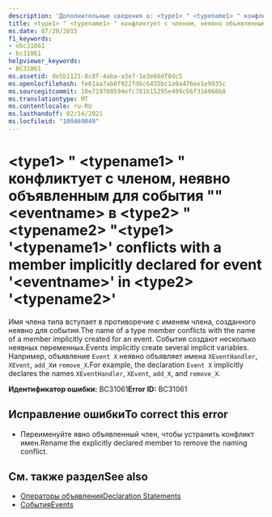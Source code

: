 ```yaml
---
description: 'Дополнительные сведения о: <type1> " <typename1> " конфликтует с членом, неявно объявленным для события "" <eventname> в <type2> " <typename2> "'
title: <type1> " <typename1> " конфликтует с членом, неявно объявленным для события "" <eventname> в <type2> " <typename2> "
ms.date: 07/20/2015
f1_keywords:
- vbc31061
- bc31061
helpviewer_keywords:
- BC31061
ms.assetid: de5b1121-8c8f-4aba-a3e7-1e3e60df0dc5
ms.openlocfilehash: fe61aa7ab8f922fd6c6435bc1a9a476ee1e9935c
ms.sourcegitcommit: 10e719780594efc781b15295e499c66f316068b8
ms.translationtype: MT
ms.contentlocale: ru-RU
ms.lasthandoff: 02/14/2021
ms.locfileid: "100469049"
---
```

# <a name="type1-typename1-conflicts-with-a-member-implicitly-declared-for-event-eventname-in-type2-typename2"></a><span data-ttu-id="32557-103">\<type1> " \<typename1> " конфликтует с членом, неявно объявленным для события "" \<eventname> в \<type2> " \<typename2> "</span><span class="sxs-lookup"><span data-stu-id="32557-103">\<type1> '\<typename1>' conflicts with a member implicitly declared for event '\<eventname>' in \<type2> '\<typename2>'</span></span>

<span data-ttu-id="32557-104">Имя члена типа вступает в противоречие с именем члена, созданного неявно для события.</span><span class="sxs-lookup"><span data-stu-id="32557-104">The name of a type member conflicts with the name of a member implicitly created for an event.</span></span> <span data-ttu-id="32557-105">События создают несколько неявных переменных.</span><span class="sxs-lookup"><span data-stu-id="32557-105">Events implicitly create several implicit variables.</span></span> <span data-ttu-id="32557-106">Например, объявление `Event X` неявно объявляет имена `XEventHandler`, `XEvent`, `add_X`и `remove_X`.</span><span class="sxs-lookup"><span data-stu-id="32557-106">For example, the declaration `Event X` implicitly declares the names `XEventHandler`, `XEvent`, `add_X`, and `remove_X`.</span></span>  
  
 <span data-ttu-id="32557-107">**Идентификатор ошибки:** BC31061</span><span class="sxs-lookup"><span data-stu-id="32557-107">**Error ID:** BC31061</span></span>  
  
## <a name="to-correct-this-error"></a><span data-ttu-id="32557-108">Исправление ошибки</span><span class="sxs-lookup"><span data-stu-id="32557-108">To correct this error</span></span>  
  
- <span data-ttu-id="32557-109">Переименуйте явно объявленный член, чтобы устранить конфликт имен.</span><span class="sxs-lookup"><span data-stu-id="32557-109">Rename the explicitly declared member to remove the naming conflict.</span></span>  
  
## <a name="see-also"></a><span data-ttu-id="32557-110">См. также раздел</span><span class="sxs-lookup"><span data-stu-id="32557-110">See also</span></span>

- [<span data-ttu-id="32557-111">Операторы объявления</span><span class="sxs-lookup"><span data-stu-id="32557-111">Declaration Statements</span></span>](../programming-guide/language-features/statements.md#declaration-statements)
- [<span data-ttu-id="32557-112">События</span><span class="sxs-lookup"><span data-stu-id="32557-112">Events</span></span>](../programming-guide/language-features/events/index.md)

